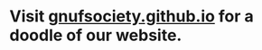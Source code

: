 # Visit [gnufsociety.github.io](https://gnufsociety.github.io/index.html) for a doodle of our website.
